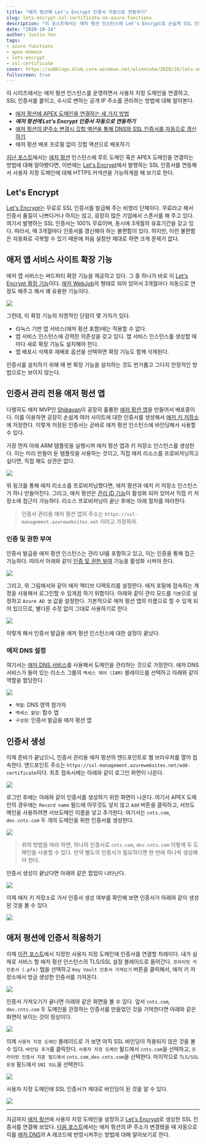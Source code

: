 ```yaml
---
title: "애저 펑션에 Let's Encrypt 인증서 자동으로 연동하기"
slug: lets-encrypt-ssl-certificate-on-azure-functions
description: "이 포스트에서는 애저 펑션 인스턴스에 Let's Encrypt로 손쉽게 SSL 인증서를 생성하고 이를 연결하는 방법에 대해 논의해 봅니다."
date: "2020-10-14"
author: Justin-Yoo
tags:
- azure-functions
- apex-domain
- lets-encrypt
- ssl-certificate
cover: https://sa0blogs.blob.core.windows.net/aliencube/2020/10/lets-encrypt-ssl-certificate-on-azure-functions-00.png
fullscreen: true
---
```


이 시리즈에서는 애저 펑션 인스턴스를 운영하면서 사용자 지정 도메인을 연결하고, SSL 인증서를 붙이고, 수시로 변하는 공개 IP 주소를 관리하는 방법에 대해 알아본다.

* [애저 펑션에 APEX 도메인을 연결하는 세 가지 방법][post 1]
* ***애저 펑션에 Let's Encrypt 인증서 자동으로 연동하기***
* [애저 펑션의 IP주소 변경시 깃헙 액션을 통해 DNS와 SSL 인증서를 자동으로 갱신하기][post 3]
* 애저 펑션 배포 프로필 없이 깃헙 액션으로 배포하기

[지난 포스트][post 1]에서는 [애저 펑션][az func] 인스턴스에 루트 도메인 혹은 APEX 도메인을 연결하는 방법에 대해 알아봤다면, 이번에는 [Let's Encrypt][letsencrypt]에서 발행하는 SSL 인증서를 연동해서 사용자 지정 도메인에 대해 HTTPS 커넥션을 가능하게끔 해 보기로 한다.


## Let's Encrypt ##

[Let's Encrypt][letsencrypt]는 무료로 SSL 인증서를 발급해 주는 비영리 단체이다. 무료라고 해서 인증서 품질이 나쁘다거나 하지는 않고, 굉장히 많은 기업에서 스폰서를 해 주고 있다. 여기서 발행하는 SSL 인증서는 100% 무료이며, 동시에 3개월의 유효기간을 갖고 있다. 따라서, 매 3개월마다 인증서를 갱신해야 하는 불편함이 있다. 하지만, 이런 불편함은 자동화로 극복할 수 있기 때문에 처음 설정만 제대로 하면 크게 문제가 없다.


## 애저 앱 서비스 사이트 확장 기능 ##

애저 앱 서비스는 써드파티 확장 기능을 제공하고 있다. 그 중 하나가 바로 이 [Let's Encrypt 확장 기능][gh site extension]이다. [애저 WebJob][az webjob]의 형태로 되어 있어서 3개월마다 자동으로 연장도 해주고 해서 꽤 유용한 기능이다.

![][image-01]

그런데, 이 확장 기능의 치명적인 단점이 몇 가지가 있다.

* 리눅스 기반 앱 서비스(애저 펑션 포함)에는 적용할 수 없다.
* 앱 서비스 인스턴스에 강력한 의존성을 갖고 있다. 앱 서비스 인스턴스를 생성할 때 마다 새로 확장 기능도 설치해야 한다.
* 앱 배포시 삭제후 재배포 옵션을 선택하면 확장 기능도 함께 삭제된다.

인증서를 설치하기 위해 매 번 확장 기능을 설치하는 것도 번거롭고 그다지 안정적인 방법으로는 보이지 않는다.


## 인증서 관리 전용 애저 펑션 앱 ##

다행히도 애저 MVP인 [Shibayan][tw shibayan]이 굉장히 훌륭한 [애저 펑션 앱][gh acmebot keyvault]을 만들어서 배포중이다. 이를 이용하면 굉장히 손쉽게 여러 사이트에 대한 인증서를 생성해서 [애저 키 저장소][az kv]에 저장한다. 이렇게 저장된 인증서는 곧바로 애저 펑션 인스턴스에 바인딩해서 사용할 수 있다.

가장 먼저 아래 ARM 템플릿을 실행시켜 애저 펑션 앱과 키 저장소 인스턴스를 생성한다. 이는 미리 만들어 둔 템플릿을 사용하는 것이고, 직접 애저 리소스를 프로비저닝하고 싶다면, 직접 해도 상관은 없다.

[![](https://aka.ms/deploytoazurebutton)](https://portal.azure.com/#create/Microsoft.Template/uri/https%3A%2F%2Fraw.githubusercontent.com%2Fshibayan%2Fkeyvault-acmebot%2Fmaster%2Fazuredeploy.json)

위 링크를 통해 애저 리소소를 프로비저닝했다면, 애저 펑션과 애저 키 저장소 인스턴스가 하나 만들어진다. 그리고, 애저 펑션은 [관리 ID 기능][az func mi]이 활성화 되어 있어서 직접 키 저장소에 접근이 가능하다. 리소스 프로비저닝이 끝난 후에는 아래 절차를 따라한다.

> 인증서 관리용 애저 펑션 앱의 주소는 `https://ssl-management.azurewebsites.net` 이라고 가정하자.


### 인증 및 권한 부여 ###

인증서 발급용 애저 펑션 인스턴스는 관리 UI를 포함하고 있고, 이는 인증을 통해 접근 가능하다. 따라서 아래와 같이 [인증 및 권한 부여][az func auth] 기능을 활성화 시켜야 한다.

![][image-02]

그리고, 위 그림에서와 같이 애저 액티브 디렉토리를 설정한다. 애저 포탈에 접속하는 계정을 사용해서 로그인할 수 있게끔 하기 위함이다. 아래와 같이 관리 모드를 `기본`으로 설정하고 `Azure AD 앱` 값을 설정한다. 기본적으로 애저 펑션 앱의 이름으로 할 수 있게 되어 있으므로, 별다른 수정 없이 그대로 사용하기로 한다.

![][image-03]

이렇게 해서 인증서 발급용 애저 펑션 인스턴스에 대한 설정이 끝났다.


### 애저 DNS 설정 ###

여기서는 [애저 DNS 서비스][az dns]를 사용해서 도메인을 관리하는 것으로 가정한다. 애저 DNS 서비스가 들어 있는 리소스 그룹의 `액세스 제어 (IAM)` 블레이드를 선택하고 아래와 같이 역할을 할당한다.

![][image-04]

* `역할`: DNS 영역 참가자
* `액세스 할당`: 함수 앱
* `구성원`: 인증서 발급용 애저 펑션 앱


## 인증서 생성 ##

이제 준비가 끝났으니, 인증서 관리용 애저 펑션의 엔드포인트로 웹 브라우저를 열어 접속한다. 엔드포인트 주소는 `https://ssl-management.azurewebsites.net/add-certificate`이다. 최초 접속시에는 아래와 같이 로그인 화면이 나온다.

![][image-05]

로그인 후에는 아래와 같이 인증서를 생성하기 위한 화면이 나온다. 여기서 APEX 도메인의 경우에는 `Record name` 필드에 아무것도 넣지 않고 `Add` 버튼을 클릭하고, 서브도메인을 사용하려면 서브도메인 이름을 넣고 추가한다. 여기서는 `cnts.com`, `dev.cnts.com` 두 개의 도메인을 위한 인증서를 생성한다.

![][image-06]

> 위의 방법을 따라 하면, 하나의 인증서로 `cnts.com`, `dev.cnts.com` 이렇게 두 도메인을 사용할 수 있다. 만약 별도의 인증서가 필요하다면 한 번에 하나씩 생성해야 한다.

인증서 생성이 끝났다면 아래와 같은 팝업이 나타난다.

![][image-07]

이제 애저 키 저장소로 가서 인증서 생성 여부를 확인해 보면 인증서가 아래와 같이 생성된 것을 볼 수 있다.

![][image-08]


## 애저 펑션에 인증서 적용하기 ##

이제 [이전 포스트][post 1]에서 지정한 사용자 지정 도메인에 인증서를 연결할 차례이다. 내가 실제로 서비스 할 애저 펑션 인스턴스의 TLS/SSL 설정 블레이드로 들어간다. `프라이빗 키 인증서 (.pfx)` 탭을 선택하고 `Key Vault 인증서 가져오기` 버튼을 클릭해서, 애저 키 저장소에서 방금 생성한 인증서를 가져온다.

![][image-09]

인증서 가져오기가 끝나면 아래와 같은 화면을 볼 수 있다. 앞서 `cnts.com`, `dev.cnts.com` 두 도메인을 관장하는 인증서를 만들었던 것을 기억한다면 아래와 같은 화면이 보이는 것이 정상이다.

![][image-10]

이제 `사용자 지정 도메인` 블레이드로 가 보면 아직 SSL 바인딩이 적용되지 않은 것을 볼 수 있다. `바인딩 추가`를 클릭한다. `사용자 지정 도메인` 필드에서 `cnts.com`을 선택하고, `프라이빗 인증서 지문 필드에서` `cnts.com,dev.cnts.com`을 선택한다. 마지막으로 `TLS/SSL 유형` 필드에서 `SNI SSL`을 선택한다.

![][image-11]

사용자 지정 도메인에 SSL 인증서가 제대로 바인딩이 된 것을 알 수 있다.

![][image-12]

---

지금까지 [애저 펑션][az func]에 사용자 지정 도메인을 설정하고 [Let's Encrypt][letsencrypt]로 생성한 SSL 인증서를 연결해 보았다. [다음 포스트][post 3]에서는 애저 펑션의 IP 주소가 변경됐을 때 자동으로 이를 [애저 DNS][az dns]의 A 레코드에 반영시켜주는 방법에 대해 알아보기로 한다.


[image-01]: https://sa0blogs.blob.core.windows.net/aliencube/2020/10/lets-encrypt-ssl-certificate-on-azure-functions-01-ko.png
[image-02]: https://sa0blogs.blob.core.windows.net/aliencube/2020/10/lets-encrypt-ssl-certificate-on-azure-functions-02-ko.png
[image-03]: https://sa0blogs.blob.core.windows.net/aliencube/2020/10/lets-encrypt-ssl-certificate-on-azure-functions-03-ko.png
[image-04]: https://sa0blogs.blob.core.windows.net/aliencube/2020/10/lets-encrypt-ssl-certificate-on-azure-functions-04-ko.png
[image-05]: https://sa0blogs.blob.core.windows.net/aliencube/2020/10/lets-encrypt-ssl-certificate-on-azure-functions-05-ko.png
[image-06]: https://sa0blogs.blob.core.windows.net/aliencube/2020/10/lets-encrypt-ssl-certificate-on-azure-functions-06-ko.png
[image-07]: https://sa0blogs.blob.core.windows.net/aliencube/2020/10/lets-encrypt-ssl-certificate-on-azure-functions-07-ko.png
[image-08]: https://sa0blogs.blob.core.windows.net/aliencube/2020/10/lets-encrypt-ssl-certificate-on-azure-functions-08-ko.png
[image-09]: https://sa0blogs.blob.core.windows.net/aliencube/2020/10/lets-encrypt-ssl-certificate-on-azure-functions-09-ko.png
[image-10]: https://sa0blogs.blob.core.windows.net/aliencube/2020/10/lets-encrypt-ssl-certificate-on-azure-functions-10-ko.png
[image-11]: https://sa0blogs.blob.core.windows.net/aliencube/2020/10/lets-encrypt-ssl-certificate-on-azure-functions-11-ko.png
[image-12]: https://sa0blogs.blob.core.windows.net/aliencube/2020/10/lets-encrypt-ssl-certificate-on-azure-functions-12-ko.png

[post 1]: /ko/2020/10/07/3-ways-mapping-apex-domains-to-azure-functions/
[post 2]: /ko/2020/10/14/lets-encrypt-ssl-certificate-on-azure-functions/
[post 3]: /ko/2020/10/28/updating-azure-dns-and-ssl-certificate-on-azure-functions-via-github-actions/
[post 4]: /ko/2020/10/28/tbp/

[az func]: https://docs.microsoft.com/ko-kr/azure/azure-functions/functions-overview?WT.mc_id=aliencubeorg-blog-juyoo
[az func mi]: https://docs.microsoft.com/ko-kr/azure/app-service/overview-managed-identity?tabs=dotnet&WT.mc_id=aliencubeorg-blog-juyoo
[az func auth]: https://docs.microsoft.com/ko-kr/azure/app-service/overview-authentication-authorization?WT.mc_id=aliencubeorg-blog-juyoo

[az webjob]: https://docs.microsoft.com/ko-kr/azure/app-service/webjobs-create?WT.mc_id=aliencubeorg-blog-juyoo
[az kv]: https://docs.microsoft.com/ko-kr/azure/key-vault/general/overview?WT.mc_id=aliencubeorg-blog-juyoo
[az dns]: https://docs.microsoft.com/ko-kr/azure/dns/dns-overview?WT.mc_id=aliencubeorg-blog-juyoo

[gh site extension]: https://github.com/sjkp/letsencrypt-siteextension
[gh acmebot keyvault]: https://github.com/shibayan/keyvault-acmebot

[letsencrypt]: https://letsencrypt.org/

[tw shibayan]: https://twitter.com/shibayan
